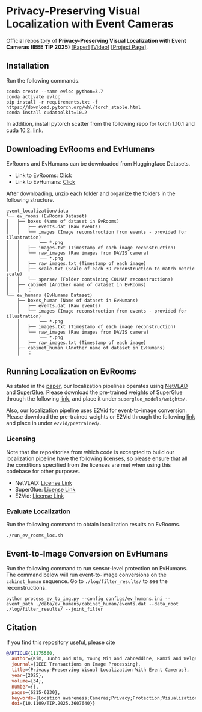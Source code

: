 # Privacy-Preserving Visual Localization with Event Cameras
Official repository of **Privacy-Preserving Visual Localization with Event Cameras (IEEE TIP 2025)** [[Paper]](https://ieeexplore.ieee.org/document/11175560) [[Video]](https://www.youtube.com/watch?v=kk0q690NMXc) [[Project Page]](https://82magnolia.github.io/event_localization/).

## Installation
Run the following commands.
```
conda create --name evloc python=3.7
conda activate evloc
pip install -r requirements.txt -f https://download.pytorch.org/whl/torch_stable.html 
conda install cudatoolkit=10.2
```

In addition, install pytorch scatter from the following repo for torch 1.10.1 and cuda 10.2: [link](https://github.com/rusty1s/pytorch_scatter).

## Downloading EvRooms and EvHumans
EvRooms and EvHumans can be downloaded from Huggingface Datasets.
- Link to EvRooms: [Click](https://huggingface.co/datasets/82magnolia/ev_rooms)
- Link to EvHumans: [Click](https://huggingface.co/datasets/82magnolia/ev_humans)

After downloading, unzip each folder and organize the folders in the following structure.

    event_localization/data
    └── ev_rooms (EvRooms Dataset)
    │   ├── boxes (Name of dataset in EvRooms)
    │   │   ├── events.dat (Raw events)
    │   │   └── images (Image reconstruction from events - provided for illustration)
    │   │       └── *.png
    │   │   ├── images.txt (Timestamp of each image reconstruction)
    │   │   └── raw_images (Raw images from DAVIS camera)
    │   │       └── *.png
    │   │   ├── raw_images.txt (Timestamp of each image)
    │   │   ├── scale.txt (Scale of each 3D reconstruction to match metric scale)
    │   │   └── sparse/ (Folder containing COLMAP reconstructions)
    │   ├── cabinet (Another name of dataset in EvRooms)
    │   │   ⋮
    └── ev_humans (EvHumans Dataset)
        ├── boxes_human (Name of dataset in EvHumans)
        │   ├── events.dat (Raw events)
        │   └── images (Image reconstruction from events - provided for illustration)
        │       └── *.png
        │   ├── images.txt (Timestamp of each image reconstruction)
        │   └── raw_images (Raw images from DAVIS camera)
        │       └── *.png
        │   ├── raw_images.txt (Timestamp of each image)
        ├── cabinet_human (Another name of dataset in EvHumans)
        │   ⋮

## Running Localization on EvRooms
As stated in the [paper](https://arxiv.org/abs/2212.03177), our localization pipelines operates using [NetVLAD](https://github.com/Relja/netvlad) and [SuperGlue](https://github.com/magicleap/SuperGluePretrainedNetwork).
Please download the pre-trained weights of SuperGlue through the following [link](https://github.com/magicleap/SuperGluePretrainedNetwork/tree/master/models/weights), and place it under `superglue_models/weights/`.

Also, our localization pipeline uses [E2Vid](https://github.com/uzh-rpg/rpg_e2vid) for event-to-image conversion.
Please download the pre-trained weights or E2Vid through the following [link](https://github.com/uzh-rpg/rpg_e2vid/tree/master?tab=readme-ov-file#run) and place in under `e2vid/pretrained/`.

### Licensing
Note that the repositories from which code is excerpted to build our localization pipeline have the following licenses, so please ensure that all the conditions specified from the licenses are met when using this codebase for other purposes.
- NetVLAD: [License Link](https://github.com/Relja/netvlad?tab=MIT-1-ov-file#readme)
- SuperGlue: [License Link](https://github.com/magicleap/SuperGluePretrainedNetwork/blob/master/LICENSE)
- E2Vid: [License Link](https://github.com/uzh-rpg/rpg_e2vid/blob/master/LICENSE)

### Evaluate Localization
Run the following command to obtain localization results on EvRooms.
```
./run_ev_rooms_loc.sh
```

## Event-to-Image Conversion on EvHumans
Run the following command to run sensor-level protection on EvHumans.
The command below will run event-to-image conversions on the `cabinet_human` sequence.
Go to `./log/filter_results/` to see the reconstructions. 
```
python process_ev_to_img.py --config configs/ev_humans.ini --event_path ./data/ev_humans/cabinet_human/events.dat --data_root ./log/filter_results/ --joint_filter
```

## Citation
If you find this repository useful, please cite

```bibtex
@ARTICLE{11175560,
  author={Kim, Junho and Kim, Young Min and Zahreddine, Ramzi and Welge, Weston A. and Krishnan, Gurunandan and Ma, Sizhuo and Wang, Jian},
  journal={IEEE Transactions on Image Processing}, 
  title={Privacy-Preserving Visual Localization With Event Cameras}, 
  year={2025},
  volume={34},
  number={},
  pages={6215-6230},
  keywords={Location awareness;Cameras;Privacy;Protection;Visualization;Three-dimensional displays;Neural networks;Streaming media;Event detection;Image reconstruction;Event cameras;visual localization;camera pose estimation;privacy-preserving computer vision},
  doi={10.1109/TIP.2025.3607640}}
```
